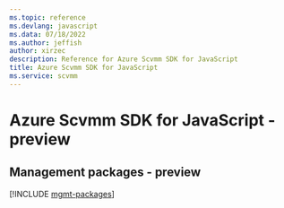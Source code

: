 ```yaml
---
ms.topic: reference
ms.devlang: javascript
ms.data: 07/18/2022
ms.author: jeffish
author: xirzec
description: Reference for Azure Scvmm SDK for JavaScript
title: Azure Scvmm SDK for JavaScript
ms.service: scvmm
---
```

# Azure Scvmm SDK for JavaScript - preview

## Management packages - preview
[!INCLUDE [mgmt-packages](scvmm-mgmt-index.md)]
